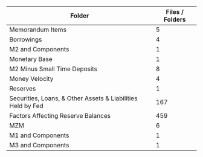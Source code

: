 | Folder                                                      |   Files / Folders |
|-------------------------------------------------------------|-------------------|
| Memorandum Items                                            |                 5 |
| Borrowings                                                  |                 4 |
| M2 and Components                                           |                 1 |
| Monetary Base                                               |                 1 |
| M2 Minus Small Time Deposits                                |                 8 |
| Money Velocity                                              |                 4 |
| Reserves                                                    |                 1 |
| Securities, Loans, & Other Assets & Liabilities Held by Fed |               167 |
| Factors Affecting Reserve Balances                          |               459 |
| MZM                                                         |                 6 |
| M1 and Components                                           |                 1 |
| M3 and Components                                           |                 1 |